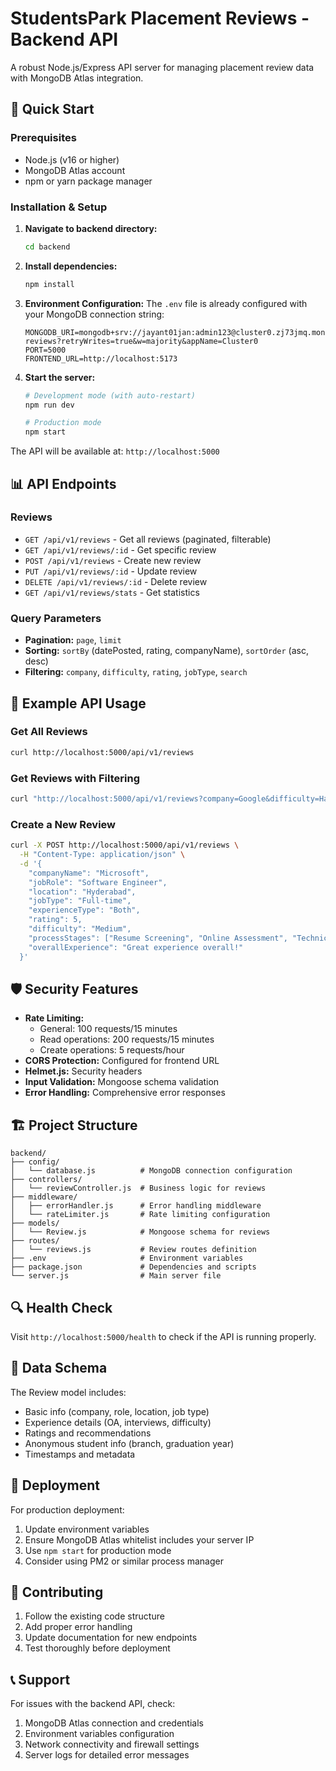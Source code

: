 # StudentsPark Placement Reviews - Backend API

A robust Node.js/Express API server for managing placement review data with MongoDB Atlas integration.

## 🚀 Quick Start

### Prerequisites
- Node.js (v16 or higher)
- MongoDB Atlas account
- npm or yarn package manager

### Installation & Setup

1. **Navigate to backend directory:**
   ```bash
   cd backend
   ```

2. **Install dependencies:**
   ```bash
   npm install
   ```

3. **Environment Configuration:**
   The `.env` file is already configured with your MongoDB connection string:
   ```
   MONGODB_URI=mongodb+srv://jayant01jan:admin123@cluster0.zj73jmq.mongodb.net/placement-reviews?retryWrites=true&w=majority&appName=Cluster0
   PORT=5000
   FRONTEND_URL=http://localhost:5173
   ```

4. **Start the server:**
   ```bash
   # Development mode (with auto-restart)
   npm run dev
   
   # Production mode
   npm start
   ```

The API will be available at: `http://localhost:5000`

## 📊 API Endpoints

### Reviews
- `GET /api/v1/reviews` - Get all reviews (paginated, filterable)
- `GET /api/v1/reviews/:id` - Get specific review
- `POST /api/v1/reviews` - Create new review
- `PUT /api/v1/reviews/:id` - Update review
- `DELETE /api/v1/reviews/:id` - Delete review
- `GET /api/v1/reviews/stats` - Get statistics

### Query Parameters
- **Pagination:** `page`, `limit`
- **Sorting:** `sortBy` (datePosted, rating, companyName), `sortOrder` (asc, desc)
- **Filtering:** `company`, `difficulty`, `rating`, `jobType`, `search`

## 🔧 Example API Usage

### Get All Reviews
```bash
curl http://localhost:5000/api/v1/reviews
```

### Get Reviews with Filtering
```bash
curl "http://localhost:5000/api/v1/reviews?company=Google&difficulty=Hard&page=1&limit=5"
```

### Create a New Review
```bash
curl -X POST http://localhost:5000/api/v1/reviews \
  -H "Content-Type: application/json" \
  -d '{
    "companyName": "Microsoft",
    "jobRole": "Software Engineer",
    "location": "Hyderabad",
    "jobType": "Full-time",
    "experienceType": "Both",
    "rating": 5,
    "difficulty": "Medium",
    "processStages": ["Resume Screening", "Online Assessment", "Technical Interview"],
    "overallExperience": "Great experience overall!"
  }'
```

## 🛡️ Security Features

- **Rate Limiting:** 
  - General: 100 requests/15 minutes
  - Read operations: 200 requests/15 minutes
  - Create operations: 5 requests/hour
- **CORS Protection:** Configured for frontend URL
- **Helmet.js:** Security headers
- **Input Validation:** Mongoose schema validation
- **Error Handling:** Comprehensive error responses

## 🏗️ Project Structure

```
backend/
├── config/
│   └── database.js          # MongoDB connection configuration
├── controllers/
│   └── reviewController.js  # Business logic for reviews
├── middleware/
│   ├── errorHandler.js      # Error handling middleware
│   └── rateLimiter.js       # Rate limiting configuration
├── models/
│   └── Review.js            # Mongoose schema for reviews
├── routes/
│   └── reviews.js           # Review routes definition
├── .env                     # Environment variables
├── package.json             # Dependencies and scripts
└── server.js                # Main server file
```

## 🔍 Health Check

Visit `http://localhost:5000/health` to check if the API is running properly.

## 📝 Data Schema

The Review model includes:
- Basic info (company, role, location, job type)
- Experience details (OA, interviews, difficulty)
- Ratings and recommendations
- Anonymous student info (branch, graduation year)
- Timestamps and metadata

## 🚀 Deployment

For production deployment:

1. Update environment variables
2. Ensure MongoDB Atlas whitelist includes your server IP
3. Use `npm start` for production mode
4. Consider using PM2 or similar process manager

## 🤝 Contributing

1. Follow the existing code structure
2. Add proper error handling
3. Update documentation for new endpoints
4. Test thoroughly before deployment

## 📞 Support

For issues with the backend API, check:
1. MongoDB Atlas connection and credentials
2. Environment variables configuration
3. Network connectivity and firewall settings
4. Server logs for detailed error messages
